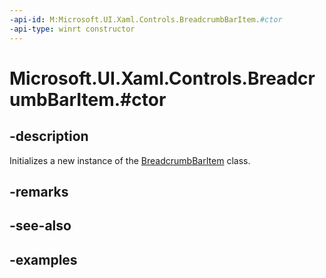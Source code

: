 ```yaml
---
-api-id: M:Microsoft.UI.Xaml.Controls.BreadcrumbBarItem.#ctor
-api-type: winrt constructor
---
```


# Microsoft.UI.Xaml.Controls.BreadcrumbBarItem.#ctor

<!--
public BreadcrumbBarItem ();
-->


## -description

Initializes a new instance of the [BreadcrumbBarItem](breadcrumbbaritem.md) class.

## -remarks

## -see-also

## -examples


